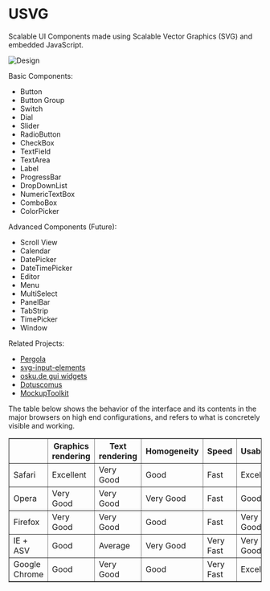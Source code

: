 USVG
====


Scalable UI Components made using Scalable Vector Graphics (SVG) and embedded JavaScript. 


![Design](https://raw.github.com/neonnds/USVG/master/web_ui_preview.png)


Basic Components:
<ul>
	<li>Button</li>
	<li>Button Group</li>
	<li>Switch</li>
	<li>Dial</li>
	<li>Slider</li>
	<li>RadioButton</li>
	<li>CheckBox</li>
	<li>TextField</li>
	<li>TextArea</li>
	<li>Label</li>
	<li>ProgressBar</li>
	<li>DropDownList</li>
 	<li>NumericTextBox</li>
	<li>ComboBox</li>
	<li>ColorPicker</li>
</ul>

Advanced Components (Future):
<ul>
	<li>Scroll View</li>
    	<li>Calendar</li>
  	<li>DatePicker</li>
	<li>DateTimePicker</li>
   	<li>Editor</li>
    	<li>Menu</li>
    	<li>MultiSelect</li>
	<li>PanelBar</li>
    	<li>TabStrip</li>
    	<li>TimePicker</li>
    	<li>Window</li>
</ul>

Related Projects:
<ul>
	<li><a href="http://www.dotuscomus.com/pergola/examples.html">Pergola</a></li>
	<li><a href="http://engelfrost.github.io/svg-input-elements/">svg-input-elements</a></li>
	<li><a href="http://osku.de/svg/gui-examples/">osku.de gui widgets</a></li>
	<li><a href="http://www.dotuscomus.com/svg/lib/library.html">Dotuscomus</a></li>
	<li><a href="https://github.com/ajashton/Inkscape-Mockup-Toolkit">MockupToolkit</a>	
</ul>


The table below shows the behavior of the interface and its contents in the major browsers on high end configurations, and refers to what is concretely visible and working.

<table border="1" cellpadding="2" cellspacing="0">
	<tr>
		<th></th>
		<th>Graphics rendering</th>
		<th>Text rendering</th>
		<th>Homogeneity</th>
		<th>Speed</th>
		<th>Usability</th>
	</tr>
	<tr>
		<td>Safari</td>
		<td>Excellent</td>
		<td>Very Good</td>
		<td>Good</td>
		<td>Fast</td>
		<td>Excellent</td>
	</tr>
	<tr>
		<td>Opera</td>
		<td>Very Good</td>
		<td>Very Good</td>
		<td>Very Good</td>
		<td>Fast</td>
		<td>Good</td>
	</tr>
	<tr>
		<td>Firefox</td>
		<td>Very Good</td>
		<td>Very Good</td>
		<td>Good</td>
		<td>Fast</td>
		<td>Very Good</td>
	</tr>
	<tr>
		<td>IE + ASV</td>
		<td>Good</td>
		<td>Average</td>
		<td>Very Good</td>
		<td>Very Fast</td>
		<td>Very Good</td>
	</tr>
	<tr>
		<td>Google Chrome</td>
		<td>Good</td>
		<td>Very Good</td>
		<td>Good</td>
		<td>Very Fast</td>
		<td>Excellent</td>
	</tr>
</table>
